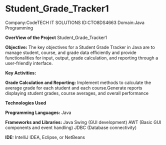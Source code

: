 # Student_Grade_Tracker1

Company:CodeTECH IT SOLUTIONS ID:CTO8DS4663 Domain:Java Programming

**OverView of the Project** Student_Grade_Tracker1


**Objective:** The key objectives for a Student Grade Tracker in Java are to manage student, course, and grade data efficiently and provide functionalities for input, output, grade calculation, and reporting through a user-friendly interface.

**Key Activities:**

**Grade Calculation and Reporting:**
Implement methods to calculate the average grade for each student and each course.Generate reports displaying student grades, course averages, and overall performance

**Technologies Used**

**Programming Languages:** Java

**Frameworks and Libraries:** Java Swing (GUI development) AWT (Basic GUI components and event handling) JDBC (Database connectivity)


**IDE:** IntelliJ IDEA, Eclipse, or NetBeans